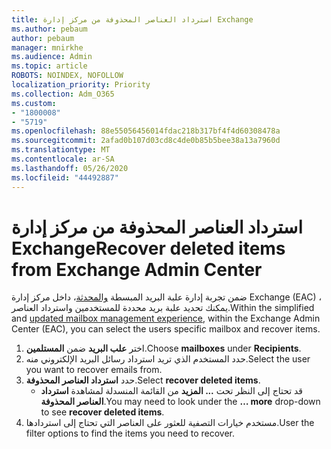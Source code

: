 ```yaml
---
title: استرداد العناصر المحذوفة من مركز إدارة Exchange
ms.author: pebaum
author: pebaum
manager: mnirkhe
ms.audience: Admin
ms.topic: article
ROBOTS: NOINDEX, NOFOLLOW
localization_priority: Priority
ms.collection: Adm_O365
ms.custom:
- "1800008"
- "5719"
ms.openlocfilehash: 88e55056456014fdac218b317bf4f4d60308478a
ms.sourcegitcommit: 2afad0b107d03cd8c4de0b85b5bee38a13a7960d
ms.translationtype: MT
ms.contentlocale: ar-SA
ms.lasthandoff: 05/26/2020
ms.locfileid: "44492887"
---
```

# <a name="recover-deleted-items-from-exchange-admin-center"></a><span data-ttu-id="a1ee4-102">استرداد العناصر المحذوفة من مركز إدارة Exchange</span><span class="sxs-lookup"><span data-stu-id="a1ee4-102">Recover deleted items from Exchange Admin Center</span></span>

<span data-ttu-id="a1ee4-103">ضمن تجربة إدارة علبة البريد المبسطة [والمحدثة](https://admin.exchange.microsoft.com/#/mailboxes)، داخل مركز إدارة Exchange (EAC) ، يمكنك تحديد علبة بريد محددة للمستخدمين واسترداد العناصر.</span><span class="sxs-lookup"><span data-stu-id="a1ee4-103">Within the simplified and [updated mailbox management experience](https://admin.exchange.microsoft.com/#/mailboxes), within the Exchange Admin Center (EAC), you can select the users specific mailbox and recover items.</span></span>

1. <span data-ttu-id="a1ee4-104">اختر **علب البريد** ضمن **المستلمين**.</span><span class="sxs-lookup"><span data-stu-id="a1ee4-104">Choose **mailboxes** under **Recipients**.</span></span>
2. <span data-ttu-id="a1ee4-105">حدد المستخدم الذي تريد استرداد رسائل البريد الإلكتروني منه.</span><span class="sxs-lookup"><span data-stu-id="a1ee4-105">Select the user you want to recover emails from.</span></span>
3. <span data-ttu-id="a1ee4-106">حدد **استرداد العناصر المحذوفة**.</span><span class="sxs-lookup"><span data-stu-id="a1ee4-106">Select **recover deleted items**.</span></span>
    - <span data-ttu-id="a1ee4-107">قد تحتاج إلى النظر تحت **... المزيد** من القائمة المنسدلة لمشاهدة **استرداد العناصر المحذوفة**.</span><span class="sxs-lookup"><span data-stu-id="a1ee4-107">You may need to look under the **… more** drop-down to see **recover deleted items**.</span></span>
4. <span data-ttu-id="a1ee4-108">مستخدم خيارات التصفية للعثور على العناصر التي تحتاج إلى استردادها.</span><span class="sxs-lookup"><span data-stu-id="a1ee4-108">User the filter options to find the items you need to recover.</span></span>
